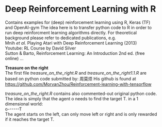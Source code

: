 # Deep Reinforcement Learning with R
Contains examples for (deep) reinforcement learning using R, Keras (TF) and OpenAI-gym
The idea here is to transfer python code to R in order to run deep reinforcment learning algorithms directly. For theoretical background please refer to dedicated publications, e.g.<br>
Mnih <i>et al.</i> Playing Atari with Deep Reinforcement Learning (2013)<br>
Youtube: RL Course by David Silver<br>
Sutton & Barto,  Reinforcement Learning: An Introduction 2nd ed. (free online)
...<br>

<b>Treasure on the right</b><br>
The first file <i>treasure_on_the_right.R</i> and <i>treasure_on_the_right1.1.R</i> are based on python code submitted by: 周莫烦
His github is found at https://github.com/MorvanZhou/Reinforcement-learning-with-tensorflow

<i>treasure_on_the_right.R</i> contains also commented-out original python code.<br>
The idea is simply that the agent o needs to find the target T. in a 1 dimensional world:<br>
o------T<br>
The agent starts on the left, can only move left or right and is only rewarded if it reaches the target T.


